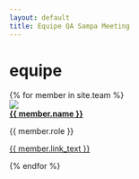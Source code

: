 ```yaml
---
layout: default
title: Equipe QA Sampa Meeting
---
```


<div class="row"><div class="col s12"><h1 class="qasp-title">equipe</h1></div></div>
<div class="divider"></div>
<div class="row">
  {% for member in site.team %}
  <div class="col s12 m6 l4">
    <div class="card white grey-text text-darken-4">
      <div class="card-image">
        <a href="{{ member.link }}" target="_blank">
          <img src="/assets/img/team/{{ member.image }}">
        </a>
      </div>
      <div class="card-content center">
        <span class="card-title center"><strong><a class="teal-text" href="{{ member.link }}" target="_blank">{{ member.name }}</a></strong></span>
        <p>{{ member.role }}</p>
        <p><a href="{{ member.link }}" target="_blank">{{ member.link_text }}</a></p>
      </div>
    </div>
  </div>
  {% endfor %}
</div>
